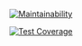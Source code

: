 [![Maintainability](https://api.codeclimate.com/v1/badges/3f7616043c5aa28bd64a/maintainability)](https://codeclimate.com/github/discodanser/project-lvl1-s132/maintainability)

[![Test Coverage](https://api.codeclimate.com/v1/badges/3f7616043c5aa28bd64a/test_coverage)](https://codeclimate.com/github/discodanser/project-lvl1-s132/test_coverage)